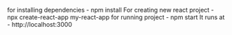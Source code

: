 for installing dependencies - npm install
For creating new react project - npx create-react-app my-react-app
for running project - npm start
It runs at - http://localhost:3000
